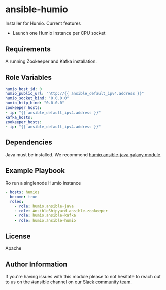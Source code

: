 ansible-humio
=========

Installer for Humio.
Current features
- Launch one Humio instance per CPU socket

Requirements
------------

A running Zookeeper and Kafka installation.

Role Variables
--------------

```yaml
humio_host_id: 0
humio_public_url: "http://{{ ansible_default_ipv4.address }}"
humio_socket_bind: "0.0.0.0"
humio_http_bind: "0.0.0.0"
zookeeper_hosts:
- ip: "{{ ansible_default_ipv4.address }}"
kafka_hosts:
zookeeper_hosts:
- ip: "{{ ansible_default_ipv4.address }}"
```

Dependencies
------------

Java must be installed. We recommend [humio.ansible-java galaxy module](https://github.com/humio/ansible-java).

Example Playbook
----------------

Ro run a singlenode Humio instance

```yaml
- hosts: humios
  become: true
  roles:
    - role: humio.ansible-java
    - role: AnsibleShipyard.ansible-zookeeper
    - role: humio.ansible-kafka
    - role: humio.ansible-humio
```

License
-------

Apache

Author Information
------------------

If you're having issues with this module please to not hesitate to reach out to us on the #ansible channel on our [Slack community team](https://community.humio.com/). 
